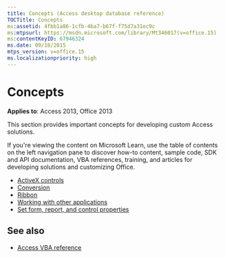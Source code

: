 ```yaml
---
title: Concepts (Access desktop database reference)
TOCTitle: Concepts
ms:assetid: 4fbb1a86-1cfb-4ba7-b67f-f75d7a31ec9c
ms:mtpsurl: https://msdn.microsoft.com/library/Mt346017(v=office.15)
ms:contentKeyID: 67946324
ms.date: 09/18/2015
mtps_version: v=office.15
ms.localizationpriority: high
---
```


# Concepts

**Applies to**: Access 2013, Office 2013

This section provides important concepts for developing custom Access solutions.

If you're viewing the content on Microsoft Learn, use the table of contents on the left navigation pane to discover how-to content, sample code, SDK and API documentation, VBA references, training, and articles for developing solutions and customizing Office.

- [ActiveX controls](activex-controls-access.md)
- [Conversion](conversion.md)
- [Ribbon](ribbon.md)
- [Working with other applications](working-with-other-applications-access.md)
- [Set form, report, and control properties](set-form-report-and-control-properties.md)

## See also

- [Access VBA reference](/office/vba/api/overview/access)
